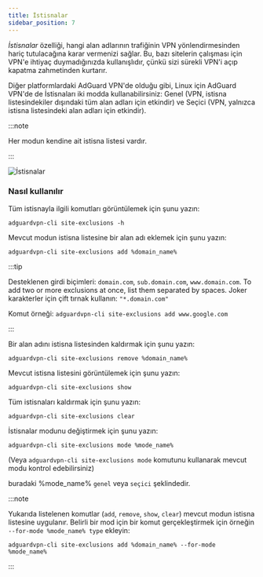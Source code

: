 ```yaml
---
title: İstisnalar
sidebar_position: 7
---
```


_İstisnalar_ özelliği, hangi alan adlarının trafiğinin VPN yönlendirmesinden hariç tutulacağına karar vermenizi sağlar. Bu, bazı sitelerin çalışması için VPN'e ihtiyaç duymadığınızda kullanışlıdır, çünkü sizi sürekli VPN'i açıp kapatma zahmetinden kurtarır.

Diğer platformlardaki AdGuard VPN'de olduğu gibi, Linux için AdGuard VPN'de de İstisnaları iki modda kullanabilirsiniz: Genel (VPN, istisna listesindekiler dışındaki tüm alan adları için etkindir) ve Seçici (VPN, yalnızca istisna listesindeki alan adları için etkindir).

:::note

Her modun kendine ait istisna listesi vardır.

:::

![İstisnalar](https://cdn.adguard-vpn.com/blog/new/m6pkdVPN-CLI-exclusions.png)

### Nasıl kullanılır

Tüm istisnayla ilgili komutları görüntülemek için şunu yazın:

```
adguardvpn-cli site-exclusions -h
```

Mevcut modun istisna listesine bir alan adı eklemek için şunu yazın:

```
adguardvpn-cli site-exclusions add %domain_name%
```

:::tip

Desteklenen girdi biçimleri: `domain.com`, `sub.domain.com`, `www.domain.com`. To add two or more exclusions at once, list them separated by spaces. Joker karakterler için çift tırnak kullanın: `"*.domain.com"`

Komut örneği: `adguardvpn-cli site-exclusions add www.google.com`

:::

Bir alan adını istisna listesinden kaldırmak için şunu yazın:

```
adguardvpn-cli site-exclusions remove %domain_name%
```

Mevcut istisna listesini görüntülemek için şunu yazın:

```
adguardvpn-cli site-exclusions show
```

Tüm istisnaları kaldırmak için şunu yazın:

```
adguardvpn-cli site-exclusions clear
```

İstisnalar modunu değiştirmek için şunu yazın:

```
adguardvpn-cli site-exclusions mode %mode_name%
```

(Veya `adguardvpn-cli site-exclusions mode` komutunu kullanarak mevcut modu kontrol edebilirsiniz)

buradaki %mode_name% `genel` veya `seçici` şeklindedir.

:::note

Yukarıda listelenen komutlar (`add`, `remove`, `show`, `clear`) mevcut modun istisna listesine uygulanır. Belirli bir mod için bir komut gerçekleştirmek için örneğin `--for-mode %mode_name% type` ekleyin:

```
adguardvpn-cli site-exclusions add %domain_name% --for-mode %mode_name%
```

:::
